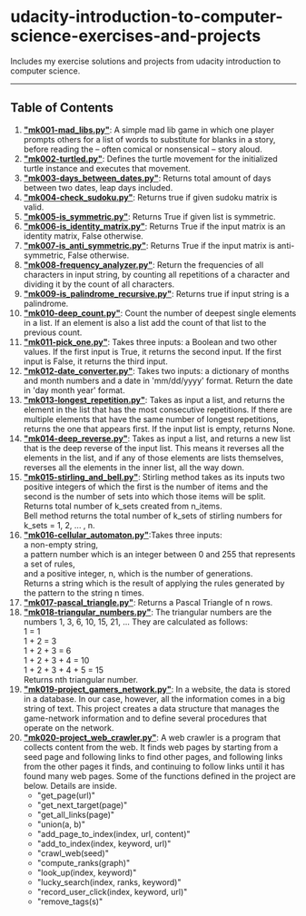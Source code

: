 # udacity-introduction-to-computer-science-exercises-and-projects

Includes my exercise solutions and projects from udacity introduction to computer science.

---

## Table of Contents

1. **["mk001-mad_libs.py"](https://github.com/karakose77/udacity-cs101-intro-to-computer-science-exercises-and-projects/blob/master/mk001-mad_libs.py)**: A simple mad lib game in which one player prompts others for a list of words to substitute for blanks in a story, before reading the – often comical or nonsensical – story aloud.
2. **["mk002-turtled.py"](https://github.com/karakose77/udacity-cs101-intro-to-computer-science-exercises-and-projects/blob/master/mk002-turtled.py)**: Defines the turtle movement for the initialized turtle instance and executes that movement.
3. **["mk003-days_between_dates.py"](https://github.com/karakose77/udacity-cs101-intro-to-computer-science-exercises-and-projects/blob/master/mk003-days_between_dates.py)**: Returns total amount of days between two dates, leap days included.
4. **["mk004-check_sudoku.py"](https://github.com/karakose77/udacity-cs101-intro-to-computer-science-exercises-and-projects/blob/master/mk004-check_sudoku.py)**: Returns true if given sudoku matrix is valid.
5. **["mk005-is_symmetric.py"](https://github.com/karakose77/udacity-cs101-intro-to-computer-science-exercises-and-projects/blob/master/mk005-is_symmetric.py)**: Returns True if given list is symmetric.
6. **["mk006-is_identity_matrix.py"](https://github.com/karakose77/udacity-cs101-intro-to-computer-science-exercises-and-projects/blob/master/mk006-is_identity_matrix.py)**: Returns True if the input matrix is an identity matrix, False otherwise.
7. **["mk007-is_anti_symmetric.py"](https://github.com/karakose77/udacity-cs101-intro-to-computer-science-exercises-and-projects/blob/master/mk007-is_anti_symmetric.py)**: Returns True if the input matrix is anti-symmetric, False otherwise.
8. **["mk008-frequency_analyzer.py"](https://github.com/karakose77/udacity-cs101-intro-to-computer-science-exercises-and-projects/blob/master/mk008-frequency_analyzer.py)**: Return the frequencies of all characters in input string, by counting all repetitions of a character and dividing it by the count of all characters.
9. **["mk009-is_palindrome_recursive.py"](https://github.com/karakose77/udacity-cs101-intro-to-computer-science-exercises-and-projects/blob/master/mk009-is_palindrome_recursive.py)**: Returns true if input string is a palindrome.
10. **["mk010-deep_count.py"](https://github.com/karakose77/udacity-cs101-intro-to-computer-science-exercises-and-projects/blob/master/mk010-deep_count.py)**: Count the number of deepest single elements in a list. If an element is also a list add the count of that list to the previous count.
11. **["mk011-pick_one.py"](https://github.com/karakose77/udacity-cs101-intro-to-computer-science-exercises-and-projects/blob/master/mk011-pick_one.py)**: Takes three inputs: a Boolean and two other values. If the first input is True, it returns the second input. If the first input is False, it returns the third input.
12. **["mk012-date_converter.py"](https://github.com/karakose77/udacity-cs101-intro-to-computer-science-exercises-and-projects/blob/master/mk012-date_converter.py)**: Takes two inputs: a dictionary of months and month numbers and a date in 'mm/dd/yyyy' format. Return the date in 'day month year' format.
13. **["mk013-longest_repetition.py"](https://github.com/karakose77/udacity-cs101-intro-to-computer-science-exercises-and-projects/blob/master/mk013-longest_repetition.py)**: Takes as input a list, and returns the element in the list that has the most consecutive repetitions. If there are multiple elements that have the same number of longest repetitions, returns the one that appears first. If the input list is empty, returns None.
14. **["mk014-deep_reverse.py"](https://github.com/karakose77/udacity-cs101-intro-to-computer-science-exercises-and-projects/blob/master/mk014-deep_reverse.py)**: Takes as input a list, and returns a new list that is the deep reverse of the input list. This means it reverses all the elements in the list, and if any of those elements are lists themselves, reverses all the elements in the inner list, all the way down.
15. **["mk015-stirling_and_bell.py"](https://github.com/karakose77/udacity-cs101-intro-to-computer-science-exercises-and-projects/blob/master/mk015-stirling_and_bell.py)**: Stirling method takes as its inputs two positive integers of which the first is the number of items and the second is the number of sets into which those items will be split. Returns total number of k_sets created from n_items.  
Bell method returns the total number of k_sets of stirling numbers for k_sets = 1, 2, ... , n.
16. **["mk016-cellular_automaton.py"](https://github.com/karakose77/udacity-cs101-intro-to-computer-science-exercises-and-projects/blob/master/mk016-cellular_automaton.py)**:Takes three inputs:  
    a non-empty string,  
    a pattern number which is an integer between 0 and 255 that represents a set of rules,  
    and a positive integer, n, which is the number of generations.  
    Returns a string which is the result of applying the rules
    generated by the pattern to the string n times.
17. **["mk017-pascal_triangle.py"](https://github.com/karakose77/udacity-cs101-intro-to-computer-science-exercises-and-projects/blob/master/mk017-pascal_triangle.py)**: Returns a Pascal Triangle of n rows.
18. **["mk018-triangular_numbers.py"](https://github.com/karakose77/udacity-cs101-intro-to-computer-science-exercises-and-projects/blob/master/mk018-triangular_numbers.py)**: The triangular numbers are the numbers 1, 3, 6, 10, 15, 21, ...
    They are calculated as follows:  
    1 = 1  
    1 + 2 = 3  
    1 + 2 + 3 = 6  
    1 + 2 + 3 + 4 = 10  
    1 + 2 + 3 + 4 + 5 = 15  
    Returns nth triangular number.
19. **["mk019-project_gamers_network.py"](https://github.com/karakose77/udacity-cs101-intro-to-computer-science-exercises-and-projects/blob/master/mk019-project_gamers_network.py)**: In a website, the data is stored in a database. In our case, however, all the information comes in a big string of text. This project creates a data structure that manages the game-network information and to define several procedures that operate on the network.
20. **["mk020-project_web_crawler.py"](https://github.com/karakose77/udacity-cs101-intro-to-computer-science-exercises-and-projects/blob/master/mk020-project_web_crawler.py)**: A web crawler is a program that collects content from the web. It finds web pages by starting from a seed page and following links to find other pages, and following links from the other pages it finds, and continuing to follow links until it has found many web pages. Some of the functions defined in the project are below. Details are inside.
    * "get_page(url)"
    * "get_next_target(page)"
    * "get_all_links(page)"
    * "union(a, b)"
    * "add_page_to_index(index, url, content)"
    * "add_to_index(index, keyword, url)"
    * "crawl_web(seed)"
    * "compute_ranks(graph)"
    * "look_up(index, keyword)"
    * "lucky_search(index, ranks, keyword)"
    * "record_user_click(index, keyword, url)"
    * "remove_tags(s)"
